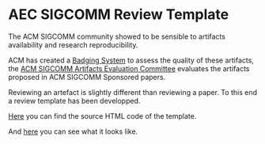 # AEC SIGCOMM Review Template

The ACM SIGCOMM community showed to be sensible to artifacts availability and research reproducibility.

ACM has created a [Badging System](https://www.acm.org/publications/policies/artifact-review-badging) to assess the quality of these artifacts, the [ACM SIGCOMM Artifacts Evaluation Committee](https://www.sigcomm.org/content/sigcomm-artifacts-evaluation-committee) evaluates the artifacts proposed in ACM SIGCOMM Sponsored papers.

Reviewing an artefact is slightly different than reviewing a paper. To this end a review template has been developped.

[Here](https://github.com/AEC-SIGCOMM/Review-Template/blob/master/source/Review-Template.html) you can find the source HTML code of the template.

And [here](http://htmlpreview.github.io/?https://github.com/AEC-SIGCOMM/Review-Template/blob/master/source/Review-Template.html) you can see what it looks like. 
